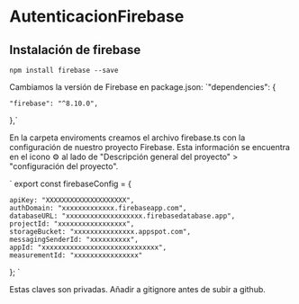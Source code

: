 # AutenticacionFirebase

## Instalación de firebase

`npm install firebase --save`

Cambiamos la versión de Firebase en package.json: 
`"dependencies": {
   
    "firebase": "^8.10.0",
    
  },`
  
  En la carpeta enviroments creamos el archivo firebase.ts con la configuración de nuestro proyecto Firebase. Esta información se encuentra en el icono ⚙️ al lado de "Descripción general del proyecto" > "configuración del proyecto".
  
  `
  export const firebaseConfig = {
  
    apiKey: "XXXXXXXXXXXXXXXXXXXX",
    authDomain: "xxxxxxxxxxxxx.firebaseapp.com",
    databaseURL: "xxxxxxxxxxxxxxxxxxx.firebasedatabase.app",
    projectId: "xxxxxxxxxxxxxxxxx",
    storageBucket: "xxxxxxxxxxxxxxx.appspot.com",
    messagingSenderId: "xxxxxxxxxx",
    appId: "xxxxxxxxxxxxxxxxxxxxxxxxxxxxx",
    measurementId: "xxxxxxxxxxxxxxxx"
    
  };
  `

Estas claves son privadas. Añadir a gitignore antes de subir a github.




